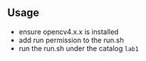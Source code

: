 ## Usage  
- ensure opencv4.x.x is installed  
- add run permission to the run.sh  
- run the run.sh under the catalog `lab1`  
  